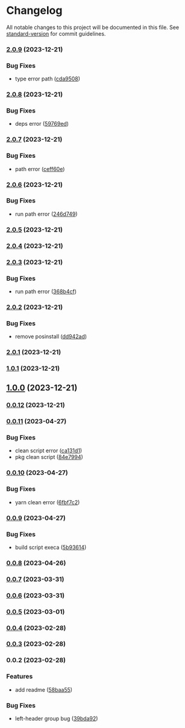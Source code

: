 # Changelog

All notable changes to this project will be documented in this file. See [standard-version](https://github.com/conventional-changelog/standard-version) for commit guidelines.

### [2.0.9](https://github.com/Eyes22798/svgicon-viewer/compare/v2.0.8...v2.0.9) (2023-12-21)


### Bug Fixes

* type error path ([cda9508](https://github.com/Eyes22798/svgicon-viewer/commit/cda95085f6a0715e507c001a6705913f09b61b1f))

### [2.0.8](https://github.com/Eyes22798/svgicon-viewer/compare/v2.0.7...v2.0.8) (2023-12-21)


### Bug Fixes

* deps error ([59769ed](https://github.com/Eyes22798/svgicon-viewer/commit/59769ed436ddc08b181bd7777400cdeee0c439c7))

### [2.0.7](https://github.com/Eyes22798/svgicon-viewer/compare/v2.0.6...v2.0.7) (2023-12-21)


### Bug Fixes

* path error ([ceff60e](https://github.com/Eyes22798/svgicon-viewer/commit/ceff60e9f454cfae2e567a5430ee9a38d7ba43a8))

### [2.0.6](https://github.com/Eyes22798/svgicon-viewer/compare/v2.0.5...v2.0.6) (2023-12-21)


### Bug Fixes

* run path error ([246d749](https://github.com/Eyes22798/svgicon-viewer/commit/246d749cdafe6bce4ee9a699f38610c3da3c570c))

### [2.0.5](https://github.com/Eyes22798/svgicon-viewer/compare/v2.0.4...v2.0.5) (2023-12-21)

### [2.0.4](https://github.com/Eyes22798/svgicon-viewer/compare/v2.0.3...v2.0.4) (2023-12-21)

### [2.0.3](https://github.com/Eyes22798/svgicon-viewer/compare/v2.0.2...v2.0.3) (2023-12-21)


### Bug Fixes

* run path error ([368b4cf](https://github.com/Eyes22798/svgicon-viewer/commit/368b4cfe9b668313e08b93b991e44e3c11e181f3))

### [2.0.2](https://github.com/Eyes22798/svgicon-viewer/compare/v2.0.1...v2.0.2) (2023-12-21)


### Bug Fixes

* remove posinstall ([dd942ad](https://github.com/Eyes22798/svgicon-viewer/commit/dd942ad4b9cf02f0ea3586c62b674e98b802fdb1))

### [2.0.1](https://github.com/Eyes22798/svgicon-viewer/compare/v1.0.1...v2.0.1) (2023-12-21)

### [1.0.1](https://github.com/Eyes22798/svgicon-viewer/compare/v1.0.0...v1.0.1) (2023-12-21)

## [1.0.0](https://github.com/Eyes22798/svgicon-viewer/compare/v0.0.12...v1.0.0) (2023-12-21)

### [0.0.12](https://github.com/Eyes22798/svgicon-viewer/compare/v0.0.11...v0.0.12) (2023-12-21)

### [0.0.11](https://github.com/Eyes22798/svgicon-viewer/compare/v0.0.10...v0.0.11) (2023-04-27)


### Bug Fixes

* clean script error ([ca131d1](https://github.com/Eyes22798/svgicon-viewer/commit/ca131d11ab03f775fa0a13c24b145b422f5172b4))
* pkg clean script ([84e7994](https://github.com/Eyes22798/svgicon-viewer/commit/84e7994bf43d93f17c98e66f2da275c2494daba4))

### [0.0.10](https://github.com/Eyes22798/svgicon-viewer/compare/v0.0.9...v0.0.10) (2023-04-27)


### Bug Fixes

* yarn clean error ([6fbf7c2](https://github.com/Eyes22798/svgicon-viewer/commit/6fbf7c228ba5e9625571f3160ea2cdffa3f88d5e))

### [0.0.9](https://github.com/Eyes22798/svgicon-viewer/compare/v0.0.8...v0.0.9) (2023-04-27)


### Bug Fixes

* build script execa ([5b93614](https://github.com/Eyes22798/svgicon-viewer/commit/5b9361453bf378299eefb3d820e16bd772d5e792))

### [0.0.8](https://github.com/Eyes22798/svgicon-viewer/compare/v0.0.7...v0.0.8) (2023-04-26)

### [0.0.7](https://github.com/Eyes22798/svgicon-viewer/compare/v0.0.6...v0.0.7) (2023-03-31)

### [0.0.6](https://github.com/Eyes22798/svgicon-viewer/compare/v0.0.5...v0.0.6) (2023-03-31)

### [0.0.5](https://github.com/Eyes22798/svgicon-viewer/compare/v0.0.4...v0.0.5) (2023-03-01)

### [0.0.4](https://github.com/Eyes22798/svgicon-viewer/compare/v0.0.3...v0.0.4) (2023-02-28)

### [0.0.3](https://github.com/Eyes22798/svgicon-viewer/compare/v0.0.2...v0.0.3) (2023-02-28)

### 0.0.2 (2023-02-28)


### Features

* add readme ([58baa55](https://github.com/Eyes22798/svgicon-viewer/commit/58baa55e55629de1f41e82fc5d09cc23aadf009c))


### Bug Fixes

* left-header group bug ([39bda92](https://github.com/Eyes22798/svgicon-viewer/commit/39bda92730ea86c08b358352fa3f0b0c632f034e))
